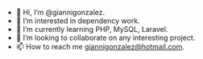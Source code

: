 - 👋 Hi, I’m @giannigonzalez.
- 👀 I’m interested in dependency work.
- 🌱 I’m currently learning PHP, MySQL, Laravel.
- 💞️ I’m looking to collaborate on any interesting project.
- 📫 How to reach me giannigonzalez@hotmail.com.
